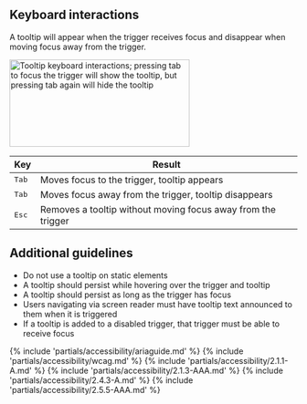 ## Keyboard interactions

A tooltip will appear when the trigger receives focus and disappear when moving focus away from the trigger.

<uxdot-example color-palette="lightest" width-adjustment="315px">
  <img alt="Tooltip keyboard interactions; pressing tab to focus the trigger will show the tooltip, but pressing tab again will hide the tooltip"
       src="../tooltip-keyboard-interactions.png"
       width="315"
       height="153">
</uxdot-example>

<rh-table>

| Key            | Result                                                       |
| -------------- | ------------------------------------------------------------ |
| <kbd>Tab</kbd> | Moves focus to the trigger, tooltip appears                  |
| <kbd>Tab</kbd> | Moves focus away from the trigger, tooltip disappears        |
| <kbd>Esc</kbd> | Removes a tooltip without moving focus away from the trigger |

</rh-table>

## Additional guidelines

- Do not use a tooltip on static elements
- A tooltip should persist while hovering over the trigger and tooltip
- A tooltip should persist as long as the trigger has focus
- Users navigating via screen reader must have tooltip text announced to them when it is triggered
- If a tooltip is added to a disabled trigger, that trigger must be able to receive focus

{% include 'partials/accessibility/ariaguide.md' %}
{% include 'partials/accessibility/wcag.md' %}
{% include 'partials/accessibility/2.1.1-A.md' %}
{% include 'partials/accessibility/2.1.3-AAA.md' %}
{% include 'partials/accessibility/2.4.3-A.md' %}
{% include 'partials/accessibility/2.5.5-AAA.md' %}
